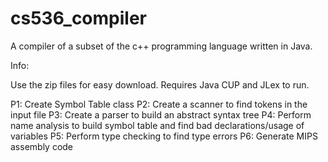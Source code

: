 # cs536_compiler

A compiler of a subset of the c++ programming language written in Java. 

Info:

Use the zip files for easy download. Requires Java CUP and JLex to run.

P1: Create Symbol Table class
P2: Create a scanner to find tokens in the input file
P3: Create a parser to build an abstract syntax tree
P4: Perform name analysis to build symbol table and find bad declarations/usage of variables
P5: Perform type checking to find type errors
P6: Generate MIPS assembly code
